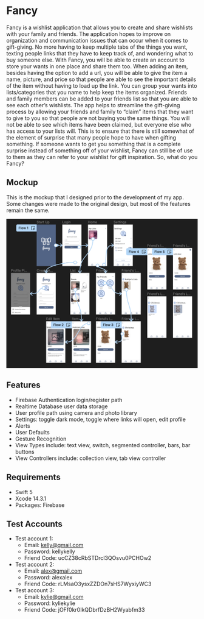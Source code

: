 # Fancy

Fancy is a wishlist application that allows you to create and share wishlists with your family and friends. The application hopes to improve on organization and communication issues that can occur when it comes to gift-giving. No more having to keep multiple tabs of the things you want, texting people links that they have to keep track of, and wondering what to buy someone else. With Fancy, you will be able to create an account to store your wants in one place and share them too. When adding an item, besides having the option to add a url, you will be able to give the item a name, picture, and price so that people are able to see the important details of the item without having to load up the link. You can group your wants into lists/categories that you name to help keep the items organized. Friends and family members can be added to your friends list so that you are able to see each other’s wishlists. The app helps to streamline the gift-giving process by allowing your friends and family to “claim” items that they want to give to you so that people are not buying you the same things. You will not be able to see which items have been claimed, but everyone else who has access to your lists will. This is to ensure that there is still somewhat of the element of surprise that many people hope to have when gifting something. If someone wants to get you something that is a complete surprise instead of something off of your wishlist, Fancy can still be of use to them as they can refer to your wishlist for gift inspiration. So, what do you Fancy?

## Mockup

This is the mockup that I designed prior to the development of my app. Some changes were made to the original design, but most of the features remain the same.

<img src="mockup.png">

## Features
- Firebase Authentication login/register path
- Realtime Database user data storage
- User profile path using camera and photo library
- Settings: toggle dark mode, toggle where links will open, edit profile
- Alerts
- User Defaults
- Gesture Recognition
- View Types include: text view, switch, segmented controller, bars, bar buttons
- View Controllers include: collection view, tab view controller

## Requirements
- Swift 5
- Xcode 14.3.1
- Packages: Firebase

## Test Accounts
- Test account 1: 
  - Email: kelly@gmail.com
  - Password: kellykelly
  - Friend Code: ucCZ38cRbSTDrcl3QOsvu0PCHOw2
- Test account 2:
  - Email: alex@gmail.com
  - Password: alexalex
  - Friend Code: rLMsaO3ysxZZDOn7sHS7WyxiyWC3
- Test account 3:
  - Email: kylie@gmail.com
  - Password: kyliekylie
  - Friend Code: jOFf0kr0IkQDbrfDzBH2Wyabfm33

